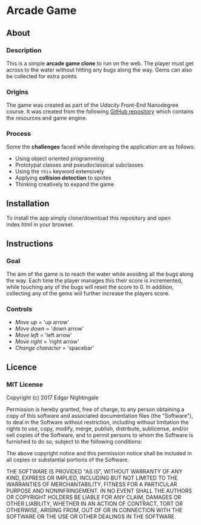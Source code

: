 # Arcade Game
## About
### Description
This is a simple **arcade game clone** to run on the web. The player must get across to the water without hitting any bugs along the way. Gems can also be collected for extra points.

### Origins
The game was created as part of the _Udacity_ Front-End Nanodegree course. It was created from the following [GitHub repository](https://github.com/udacity/frontend-nanodegree-arcade-game) which contains the resources and game engine.

### Process
Some the **challenges** faced while developing the application are as follows:
- Using object oriented programming
- Prototypal classes and pseudoclassical subclasses
- Using the `this` keyword extensively
- Applying **collision detection** to sprites
- Thinking creatively to expand the game

## Installation
To install the app simply clone/download this repository and open index.html in your browser.

## Instructions
### Goal
The aim of the game is to reach the water while avoiding all the bugs along the way. Each time the player manages this their score is incremented, while touching any of the bugs will reset the score to 0. In addition, collecting any of the gems will further increase the players score.

### Controls
- _Move up_ = 'up arrow'
- _Move down_ = 'down arrow'
- _Move left_ = 'left arrow'
- _Move right_ = 'right arrow'
- _Change character_ = 'spacebar'

## Licence
### MIT License

Copyright (c) 2017 Edgar Nightingale

Permission is hereby granted, free of charge, to any person obtaining a copy
of this software and associated documentation files (the "Software"), to deal
in the Software without restriction, including without limitation the rights
to use, copy, modify, merge, publish, distribute, sublicense, and/or sell
copies of the Software, and to permit persons to whom the Software is
furnished to do so, subject to the following conditions:

The above copyright notice and this permission notice shall be included in all
copies or substantial portions of the Software.

THE SOFTWARE IS PROVIDED "AS IS", WITHOUT WARRANTY OF ANY KIND, EXPRESS OR
IMPLIED, INCLUDING BUT NOT LIMITED TO THE WARRANTIES OF MERCHANTABILITY,
FITNESS FOR A PARTICULAR PURPOSE AND NONINFRINGEMENT. IN NO EVENT SHALL THE
AUTHORS OR COPYRIGHT HOLDERS BE LIABLE FOR ANY CLAIM, DAMAGES OR OTHER
LIABILITY, WHETHER IN AN ACTION OF CONTRACT, TORT OR OTHERWISE, ARISING FROM,
OUT OF OR IN CONNECTION WITH THE SOFTWARE OR THE USE OR OTHER DEALINGS IN THE
SOFTWARE.
